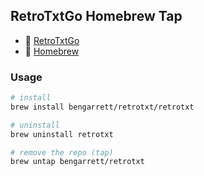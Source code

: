 ## RetroTxtGo Homebrew Tap

- 🍺 [RetroTxtGo](https://github.com/bengarrett/retrotxtgo)
- 🍻 [Homebrew](https://brew.sh/)

### Usage

```sh
# install
brew install bengarrett/retrotxt/retrotxt

# uninstall
brew uninstall retrotxt

# remove the repo (tap)
brew untap bengarrett/retrotxt
```
